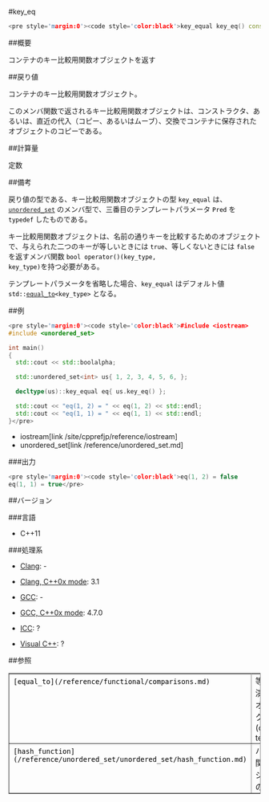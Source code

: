 #key_eq
```cpp
<pre style='margin:0'><code style='color:black'>key_equal key_eq() const;</pre>
```

##概要

コンテナのキー比較用関数オブジェクトを返す


##戻り値

コンテナのキー比較用関数オブジェクト。

このメンバ関数で返されるキー比較用関数オブジェクトは、コンストラクタ、あるいは、直近の代入（コピー、あるいはムーブ）、交換でコンテナに保存されたオブジェクトのコピーである。


##計算量

定数


##備考

戻り値の型である、キー比較用関数オブジェクトの型 <code style='color:black'>key_equal</code> は、<code style='color:black'>[unordered_set](/reference/unordered_set/unordered_set.md)</code> のメンバ型で、三番目のテンプレートパラメータ <code style='color:black'>Pred</code> を <code style='color:black'>typedef</code> したものである。

キー比較用関数オブジェクトは、名前の通りキーを比較するためのオブジェクトで、与えられた二つのキーが等しいときには <code style='color:black'>true</code>、等しくないときには <code style='color:black'>false</code> を返すメンバ関数 <code style='color:black'>bool operator()(key_type, key_type)</code>を持つ必要がある。

テンプレートパラメータを省略した場合、<code style='color:black'>key_equal</code> はデフォルト値 <code style='color:black'>std::[equal_to](/reference/functional/comparisons.md)<key_type></code> となる。


##例

```cpp
<pre style='margin:0'><code style='color:black'>#include <iostream>
#include <unordered_set>

int main()
{
  std::cout << std::boolalpha;

  std::unordered_set<int> us{ 1, 2, 3, 4, 5, 6, };

  decltype(us)::key_equal eq{ us.key_eq() };

  std::cout << "eq(1, 2) = " << eq(1, 2) << std::endl;
  std::cout << "eq(1, 1) = " << eq(1, 1) << std::endl;
}</pre>
```
* iostream[link /site/cpprefjp/reference/iostream]
* unordered_set[link /reference/unordered_set.md]

###出力

```cpp
<pre style='margin:0'><code style='color:black'>eq(1, 2) = false
eq(1, 1) = true</pre>
```

##バージョン


###言語

- C++11

###処理系

- [Clang](/implementation#clang.md): -

- [Clang, C++0x mode](/implementation#clang.md): 3.1

- [GCC](/implementation#gcc.md): -

- [GCC, C++0x mode](/implementation#gcc.md): 4.7.0

- [ICC](/implementation#icc.md): ?

- [Visual C++](/implementation#visual_cpp.md): ?

##参照

<table style='border-collapse:collapse;border-color:rgb(136,136,136);border-width:1px' cellspacing='0' bordercolor='#888' border='1'>
<tbody>
<tr style='height:17px'>
<td style='padding:1px 0.5em;vertical-align:baseline'><code style='color:black'>[equal_to](/reference/functional/comparisons.md)</code></td>
<td style='padding:1px 0.5em;vertical-align:baseline'>等値比較演算関数オブジェクト(class template)</td>
</tr>
<tr style='height:17px'>
<td style='padding:1px 0.5em;vertical-align:baseline'><code style='color:black'>[hash_function](/reference/unordered_set/unordered_set/hash_function.md)</code></td>
<td style='padding:1px 0.5em;vertical-align:baseline'>ハッシュ関数オブジェクトの取得</td>
</tr>
</tbody>
</table>